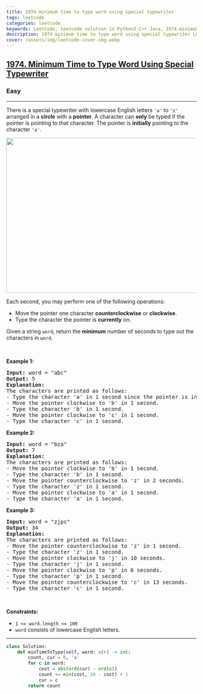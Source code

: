 ```yaml
---
title: 1974 minimum time to type word using special typewriter
tags: leetcode
categories: leetcode
keywords: LeetCode, leetcode solution in Python3 C++ Java, 1974-minimum-time-to-type-word-using-special-typewriter solution
description: 1974 minimum time to type word using special typewriter LeetCode Solution Explained
cover: /assets/img/leetcode-cover-img.webp
---
```





<h2><a href="https://leetcode.com/problems/minimum-time-to-type-word-using-special-typewriter/">1974. Minimum Time to Type Word Using Special Typewriter</a></h2><h3>Easy</h3><hr><div><p>There is a special typewriter with lowercase English letters <code>'a'</code> to <code>'z'</code> arranged in a <strong>circle</strong> with a <strong>pointer</strong>. A character can <strong>only</strong> be typed if the pointer is pointing to that character. The pointer is <strong>initially</strong> pointing to the character <code>'a'</code>.</p>
<img alt="" src="https://assets.leetcode.com/uploads/2021/07/31/chart.jpg" style="width: 530px; height: 410px;">
<p>Each second, you may perform one of the following operations:</p>

<ul>
	<li>Move the pointer one character <strong>counterclockwise</strong> or <strong>clockwise</strong>.</li>
	<li>Type the character the pointer is <strong>currently</strong> on.</li>
</ul>

<p>Given a string <code>word</code>, return the<strong> minimum</strong> number of seconds to type out the characters in <code>word</code>.</p>

<p>&nbsp;</p>
<p><strong>Example 1:</strong></p>

<pre><strong>Input:</strong> word = "abc"
<strong>Output:</strong> 5
<strong>Explanation: 
</strong>The characters are printed as follows:
- Type the character 'a' in 1 second since the pointer is initially on 'a'.
- Move the pointer clockwise to 'b' in 1 second.
- Type the character 'b' in 1 second.
- Move the pointer clockwise to 'c' in 1 second.
- Type the character 'c' in 1 second.
</pre>

<p><strong>Example 2:</strong></p>

<pre><strong>Input:</strong> word = "bza"
<strong>Output:</strong> 7
<strong>Explanation:
</strong>The characters are printed as follows:
- Move the pointer clockwise to 'b' in 1 second.
- Type the character 'b' in 1 second.
- Move the pointer counterclockwise to 'z' in 2 seconds.
- Type the character 'z' in 1 second.
- Move the pointer clockwise to 'a' in 1 second.
- Type the character 'a' in 1 second.
</pre>

<p><strong>Example 3:</strong></p>

<pre><strong>Input:</strong> word = "zjpc"
<strong>Output:</strong> 34
<strong>Explanation:</strong>
The characters are printed as follows:
- Move the pointer counterclockwise to 'z' in 1 second.
- Type the character 'z' in 1 second.
- Move the pointer clockwise to 'j' in 10 seconds.
- Type the character 'j' in 1 second.
- Move the pointer clockwise to 'p' in 6 seconds.
- Type the character 'p' in 1 second.
- Move the pointer counterclockwise to 'c' in 13 seconds.
- Type the character 'c' in 1 second.
</pre>

<p>&nbsp;</p>
<p><strong>Constraints:</strong></p>

<ul>
	<li><code>1 &lt;= word.length &lt;= 100</code></li>
	<li><code>word</code> consists of lowercase English letters.</li>
</ul>
</div>

---




```python
class Solution:
    def minTimeToType(self, word: str) -> int:
        count, cur = 0, 'a'
        for c in word:
            cost = abs(ord(cur) - ord(c))
            count += min(cost, 26 - cost) + 1
            cur = c
        return count
```
